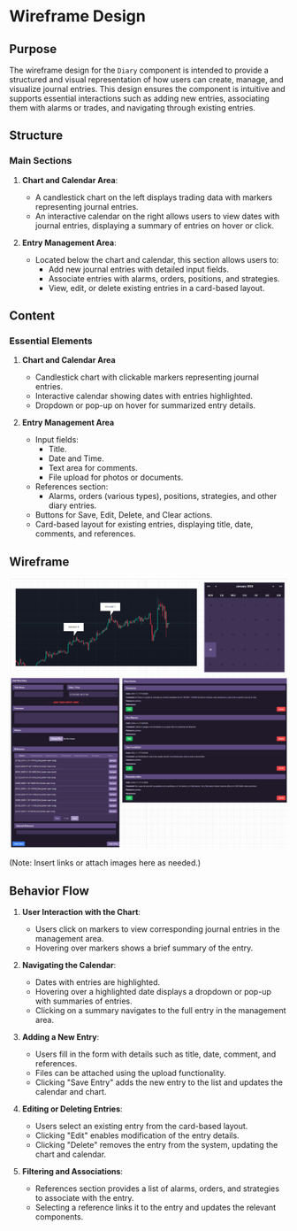 # **Wireframe Design**

## **Purpose**

The wireframe design for the `Diary` component is intended to provide a structured and visual representation of how users can create, manage, and visualize journal entries. This design ensures the component is intuitive and supports essential interactions such as adding new entries, associating them with alarms or trades, and navigating through existing entries.

## **Structure**

### Main Sections

1. **Chart and Calendar Area**:
   - A candlestick chart on the left displays trading data with markers representing journal entries.
   - An interactive calendar on the right allows users to view dates with journal entries, displaying a summary of entries on hover or click.

2. **Entry Management Area**:
   - Located below the chart and calendar, this section allows users to:
     - Add new journal entries with detailed input fields.
     - Associate entries with alarms, orders, positions, and strategies.
     - View, edit, or delete existing entries in a card-based layout.

## **Content**

### Essential Elements

1. **Chart and Calendar Area**
   - Candlestick chart with clickable markers representing journal entries.
   - Interactive calendar showing dates with entries highlighted.
   - Dropdown or pop-up on hover for summarized entry details.

2. **Entry Management Area**
   - Input fields:
     - Title.
     - Date and Time.
     - Text area for comments.
     - File upload for photos or documents.
   - References section:
     - Alarms, orders (various types), positions, strategies, and other diary entries.
   - Buttons for Save, Edit, Delete, and Clear actions.
   - Card-based layout for existing entries, displaying title, date, comments, and references.

## **Wireframe**

![alt text](image.png)
![alt text](image-2.png)

(Note: Insert links or attach images here as needed.)

## **Behavior Flow**

1. **User Interaction with the Chart**:
   - Users click on markers to view corresponding journal entries in the management area.
   - Hovering over markers shows a brief summary of the entry.

2. **Navigating the Calendar**:
   - Dates with entries are highlighted.
   - Hovering over a highlighted date displays a dropdown or pop-up with summaries of entries.
   - Clicking on a summary navigates to the full entry in the management area.

3. **Adding a New Entry**:
   - Users fill in the form with details such as title, date, comment, and references.
   - Files can be attached using the upload functionality.
   - Clicking "Save Entry" adds the new entry to the list and updates the calendar and chart.

4. **Editing or Deleting Entries**:
   - Users select an existing entry from the card-based layout.
   - Clicking "Edit" enables modification of the entry details.
   - Clicking "Delete" removes the entry from the system, updating the chart and calendar.

5. **Filtering and Associations**:
   - References section provides a list of alarms, orders, and strategies to associate with the entry.
   - Selecting a reference links it to the entry and updates the relevant components.

